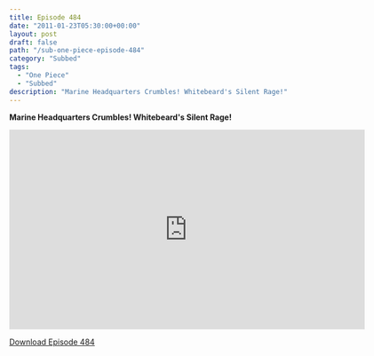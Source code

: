 ```yaml
---
title: Episode 484
date: "2011-01-23T05:30:00+00:00"
layout: post
draft: false
path: "/sub-one-piece-episode-484"
category: "Subbed"
tags:
  - "One Piece"
  - "Subbed"
description: "Marine Headquarters Crumbles! Whitebeard's Silent Rage!"
---
```


**Marine Headquarters Crumbles! Whitebeard's Silent Rage!**

<iframe width="640" height="360" src="https://www.rapidvideo.com/e/G6FRPEY4E8" frameborder="0" marginwidth=0 marginheight=0 scrolling=no allowfullscreen></iframe>

<a href="http://ouo.io/qs/eCodkFEQ?s=https://rapidvid.to/d/https://www.rapidvideo.com/e/G6FRPEY4E8">Download Episode 484</a>
